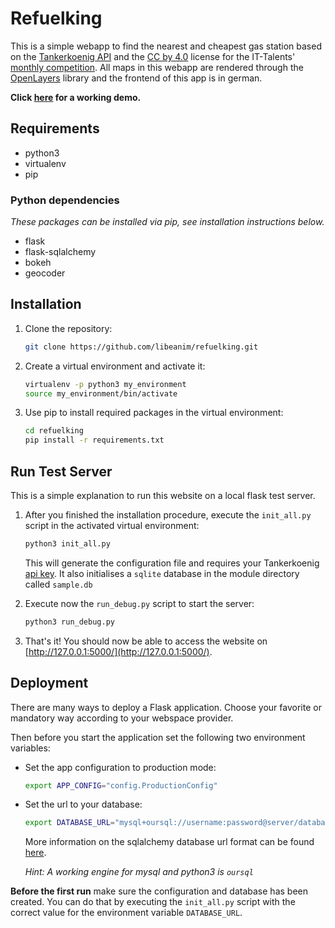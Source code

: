# Refuelking

This is a simple webapp to find the nearest and cheapest gas station based on the [Tankerkoenig API](https://creativecommons.tankerkoenig.de/) and the [CC by 4.0](https://creativecommons.org/licenses/by/4.0/legalcode) license for the IT-Talents' [monthly competition](https://www.it-talents.de/cms/aktionen/code-competition/code-competition-05-2016).
All maps in this webapp are rendered through the [OpenLayers](http://openlayers.org/) library and the frontend of this app is in german.

**Click [here](http://libeanim.shaula.uberspace.de/projects/refuelking/) for a working demo.**

## Requirements

* python3
* virtualenv
* pip

### Python dependencies
*These packages can be installed via pip, see installation instructions below.*
* flask
* flask-sqlalchemy
* bokeh
* geocoder


## Installation
1. Clone the repository:
   ```bash
   git clone https://github.com/libeanim/refuelking.git
   ```

2. Create a virtual environment and activate it:
   ```bash
   virtualenv -p python3 my_environment
   source my_environment/bin/activate
   ```

3. Use pip to install required packages in the virtual environment:
   ```bash
   cd refuelking
   pip install -r requirements.txt
   ```

## Run Test Server
This is a simple explanation to run this website on a local flask test server.

1. After you finished the installation procedure, execute the `init_all.py` script in the activated virtual environment:
   ```bash
   python3 init_all.py
   ```
   This will generate the configuration file and requires your Tankerkoenig [api key](https://creativecommons.tankerkoenig.de/#register). It also initialises a `sqlite` database in the module directory called `sample.db`

2. Execute now the `run_debug.py` script to start the server:
   ```bash
   python3 run_debug.py
   ```

3. That's it! You should now be able to access the website on [http://127.0.0.1:5000/](http://127.0.0.1:5000/).


## Deployment
There are many ways to deploy a Flask application. Choose your favorite or mandatory way according to your webspace provider.

Then before you start the application set the following two environment variables:
* Set the app configuration to production mode:
   ```bash
   export APP_CONFIG="config.ProductionConfig"
   ```

* Set the url to your database:
   ```bash
   export DATABASE_URL="mysql+oursql://username:password@server/database"
   ```
   More information on the sqlalchemy database url format can be found [here](http://docs.sqlalchemy.org/en/latest/core/engines.html#database-urls).

   *Hint: A working engine for mysql and python3 is `oursql`*

**Before the first run** make sure the configuration and database has been created. You can do that by executing the `init_all.py` script with the correct value for the environment variable `DATABASE_URL`.
